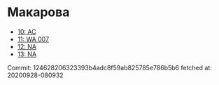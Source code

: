 # Макарова
- [10: AC](10.md)
- [11: WA 007](11.md)
- [12: NA](12.md)
- [13: NA](13.md)

Commit: 124628206323393b4adc8f59ab825785e786b5b6
 fetched at: 20200928-080932
